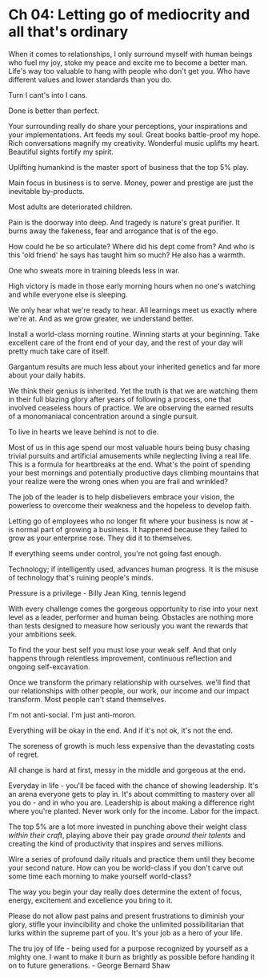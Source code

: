 # Ch 04: Letting go of mediocrity and all that's ordinary

When it comes to relationships, I only surround myself with human beings who fuel my joy, stoke my peace and excite me to become a better man. Life's way too valuable to hang with people who don't get you. Who have different values and lower standards than you do.

Turn I cant's into I cans.

Done is better than perfect.

Your surrounding really do share your perceptions, your inspirations and your implementations. Art feeds my soul. Great books battle-proof my hope. Rich conversations magnify my creativity. Wonderful music uplifts my heart. Beautiful sights fortify my spirit.

Uplifting humankind is the master sport of business that the top 5% play.

Main focus in business is to serve. Money, power and prestige are just the inevitable by-products.

Most adults are deteriorated children.

Pain is the doorway into deep. And tragedy is nature's great purifier. It burns away the fakeness, fear and arrogance that is of the ego.

How could he be so articulate? Where did his dept come from? And who is this 'old friend' he says has taught him so much? He also has a warmth.

One who sweats more in training bleeds less in war.

High victory is made in those early morning hours when no one's watching and while everyone else is sleeping.

We only hear what we're ready to hear. All learnings meet us exactly where we're at. And as we grow greater, we understand better.

Install a world-class morning routine. Winning starts at your beginning. Take excellent care of the front end of your day, and the rest of your day will pretty much take care of itself.

Gargantum results are much less about your inherited genetics and far more about your daily habits.

We think their genius is inherited. Yet the truth is that we are watching them in their full blazing glory after years of following a process, one that involved ceaseless hours of practice. We are observing the earned results of a monomaniacal concentration around a single pursuit.

To live in hearts we leave behind is not to die.

Most of us in this age spend our most valuable hours being busy chasing trivial pursuits and artificial amusements while neglecting living a real life. This is a formula for heartbreaks at the end.
What's the point of spending your best mornings and potentially productive days climbing mountains that your realize were the wrong ones when you are frail and wrinkled?

The job of the leader is to help disbelievers embrace your vision, the powerless to overcome their weakness and the hopeless to develop faith.

Letting go of employees who no longer fit where your business is now at - is normal part of growing a business. It happened because they failed to grow as your enterprise rose. They did it to themselves.

If everything seems under control, you're not going fast enough.

Technology; if intelligently used, advances human progress. It is the misuse of technology that's ruining people's minds.

Pressure is a privilege - Billy Jean King, tennis legend

With every challenge comes the gorgeous opportunity to rise into your next level as a leader, performer and human being. Obstacles are nothing more than tests designed to measure how seriously you want the rewards that your ambitions seek.

To find the your best self you must lose your weak self. And that only happens through relentless improvement, continuous reflection and ongoing self-excavation.

Once we transform the primary relationship with ourselves. we'll find that our relationships with other people, our work, our income and our impact transform. Most people can't stand themselves.

I'm not anti-social. I'm just anti-moron.

Everything will be okay in the end. And if it's not ok, it's not the end.

The soreness of growth is much less expensive than the devastating costs of regret.

All change is hard at first, messy in the middle and gorgeous at the end.

Everyday in life - you'll be faced with the chance of showing leadership. It's an arena everyone gets to play in. It's about committing to mastery over all you do - and in who you are. Leadership is about making a difference right where you're planted.
Never work only for the income. Labor for the impact.

The top 5% are a lot more invested in punching above their weight class _within their craft_, playing above their pay grade _around their talents_ and creating the kind of productivity that inspires and serves millions.

Wire a series of profound daily rituals and practice them until they become your second nature. How can you be world-class if you don't carve out some time each morning to make yourself world-class?

The way you begin your day really does determine the extent of focus, energy, excitement and excellence you bring to it.

Please do not allow past pains and present frustrations to diminish your glory, stifle your invincibility and choke the unlimited possibilitarian that lurks within the supreme part of you.
It's your job as a hero of your life.

The tru joy of life - being used for a purpose recognized by yourself as a mighty one. I want to make it burn as brightly as possible before handing it on to future generations. - George Bernard Shaw
